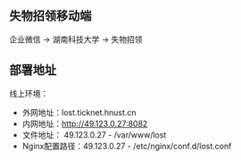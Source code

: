 ## 失物招领移动端

企业微信 -> 湖南科技大学 -> 失物招领

## 部署地址

线上环境：
* 外网地址：lost.ticknet.hnust.cn
* 内网地址：<http://49.123.0.27:8082>
* 文件地址： 49.123.0.27 - /var/www/lost
* Nginx配置路径：49.123.0.27 - /etc/nginx/conf.d/lost.conf
